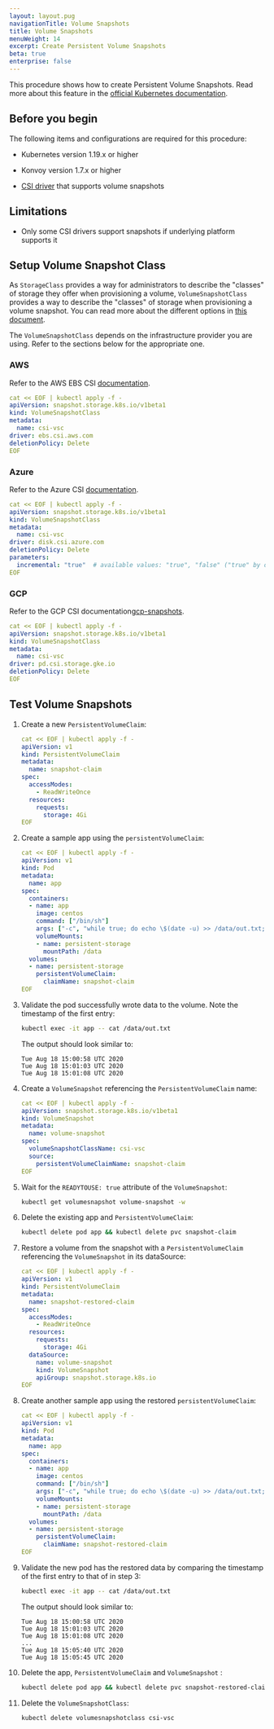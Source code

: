 ```yaml
---
layout: layout.pug
navigationTitle: Volume Snapshots
title: Volume Snapshots
menuWeight: 14
excerpt: Create Persistent Volume Snapshots
beta: true
enterprise: false
---
```


<!-- markdownlint-disable MD030 -->

This procedure shows how to create Persistent Volume Snapshots. Read more about this feature in the [official Kubernetes documentation][volume-snapshots].

## Before you begin

The following items and configurations are required for this procedure:

- Kubernetes version 1.19.x or higher

- Konvoy version 1.7.x or higher

- [CSI driver](../intro-csi) that supports volume snapshots

## Limitations

- Only some CSI drivers support snapshots if underlying platform supports it

## Setup Volume Snapshot Class

As `StorageClass` provides a way for administrators to describe the "classes" of storage they offer when provisioning a volume, `VolumeSnapshotClass` provides a way to describe the "classes" of storage when provisioning a volume snapshot.
You can read more about the different options in [this document][volume-snapshot-classes].

The `VolumeSnapshotClass` depends on the infrastructure provider you are using. Refer to the sections below for the appropriate one.

### AWS

Refer to the AWS EBS CSI [documentation][aws-ebs-snapshots].

```yaml
cat << EOF | kubectl apply -f -
apiVersion: snapshot.storage.k8s.io/v1beta1
kind: VolumeSnapshotClass
metadata:
  name: csi-vsc
driver: ebs.csi.aws.com
deletionPolicy: Delete
EOF
```

### Azure

Refer to the Azure CSI [documentation][azure-snapshots].

```yaml
cat << EOF | kubectl apply -f -
apiVersion: snapshot.storage.k8s.io/v1beta1
kind: VolumeSnapshotClass
metadata:
  name: csi-vsc
driver: disk.csi.azure.com
deletionPolicy: Delete
parameters:
  incremental: "true"  # available values: "true", "false" ("true" by default)
EOF
```

### GCP

Refer to the GCP CSI documentation[gcp-snapshots].

```yaml
cat << EOF | kubectl apply -f -
apiVersion: snapshot.storage.k8s.io/v1beta1
kind: VolumeSnapshotClass
metadata:
  name: csi-vsc
driver: pd.csi.storage.gke.io
deletionPolicy: Delete
EOF
```

## Test Volume Snapshots

1.  Create a new `PersistentVolumeClaim`:

    ```yaml
    cat << EOF | kubectl apply -f -
    apiVersion: v1
    kind: PersistentVolumeClaim
    metadata:
      name: snapshot-claim
    spec:
      accessModes:
        - ReadWriteOnce
      resources:
        requests:
          storage: 4Gi
    EOF
    ```

1.  Create a sample app using the `persistentVolumeClaim`:

    ```yaml
    cat << EOF | kubectl apply -f -
    apiVersion: v1
    kind: Pod
    metadata:
      name: app
    spec:
      containers:
      - name: app
        image: centos
        command: ["/bin/sh"]
        args: ["-c", "while true; do echo \$(date -u) >> /data/out.txt; sleep 5; done"]
        volumeMounts:
        - name: persistent-storage
          mountPath: /data
      volumes:
      - name: persistent-storage
        persistentVolumeClaim:
          claimName: snapshot-claim
    EOF
    ```

1.  Validate the pod successfully wrote data to the volume. Note the timestamp of the first entry:

    ```bash
    kubectl exec -it app -- cat /data/out.txt
    ```

    The output should look similar to:

    ```text
    Tue Aug 18 15:00:58 UTC 2020
    Tue Aug 18 15:01:03 UTC 2020
    Tue Aug 18 15:01:08 UTC 2020
    ```

1.  Create a `VolumeSnapshot` referencing the `PersistentVolumeClaim` name:

    ```yaml
    cat << EOF | kubectl apply -f -
    apiVersion: snapshot.storage.k8s.io/v1beta1
    kind: VolumeSnapshot
    metadata:
      name: volume-snapshot
    spec:
      volumeSnapshotClassName: csi-vsc
      source:
        persistentVolumeClaimName: snapshot-claim
    EOF
    ```

1.  Wait for the `READYTOUSE: true` attribute of the `VolumeSnapshot`:

    ```bash
    kubectl get volumesnapshot volume-snapshot -w
    ```

1. Delete the existing app and `PersistentVolumeClaim`:

   ```bash
   kubectl delete pod app && kubectl delete pvc snapshot-claim
   ```

1. Restore a volume from the snapshot with a `PersistentVolumeClaim` referencing the `VolumeSnapshot` in its dataSource:

    ```yaml
    cat << EOF | kubectl apply -f -
    apiVersion: v1
    kind: PersistentVolumeClaim
    metadata:
      name: snapshot-restored-claim
    spec:
      accessModes:
        - ReadWriteOnce
      resources:
        requests:
          storage: 4Gi
      dataSource:
        name: volume-snapshot
        kind: VolumeSnapshot
        apiGroup: snapshot.storage.k8s.io
    EOF
    ```

1.  Create another sample app using the restored `persistentVolumeClaim`:

    ```yaml
    cat << EOF | kubectl apply -f -
    apiVersion: v1
    kind: Pod
    metadata:
      name: app
    spec:
      containers:
      - name: app
        image: centos
        command: ["/bin/sh"]
        args: ["-c", "while true; do echo \$(date -u) >> /data/out.txt; sleep 5; done"]
        volumeMounts:
        - name: persistent-storage
          mountPath: /data
      volumes:
      - name: persistent-storage
        persistentVolumeClaim:
          claimName: snapshot-restored-claim
    EOF
    ```

1.  Validate the new pod has the restored data by comparing the timestamp of the first entry to that of in step 3:

    ```bash
    kubectl exec -it app -- cat /data/out.txt
    ```

    The output should look similar to:

    ```text
    Tue Aug 18 15:00:58 UTC 2020
    Tue Aug 18 15:01:03 UTC 2020
    Tue Aug 18 15:01:08 UTC 2020
    ...
    Tue Aug 18 15:05:40 UTC 2020
    Tue Aug 18 15:05:45 UTC 2020
    ```

1.  Delete the app, `PersistentVolumeClaim` and `VolumeSnapshot` :

    ```bash
    kubectl delete pod app && kubectl delete pvc snapshot-restored-claim && kubectl delete volumesnapshot volume-snapshot
    ```

1.  Delete the `VolumeSnapshotClass`:

    ```bash
    kubectl delete volumesnapshotclass csi-vsc
    ```

[volume-snapshots]: https://kubernetes.io/docs/concepts/storage/volume-snapshots/
[volume-snapshot-classes]: https://kubernetes.io/docs/concepts/storage/volume-snapshot-classes/
[aws-ebs-snapshots]: https://github.com/kubernetes-sigs/aws-ebs-csi-driver/blob/master/examples/kubernetes/snapshot/README.md
[azure-snapshots]: https://github.com/kubernetes-sigs/azuredisk-csi-driver/tree/master/deploy/example/snapshot
[gcp-snapshots]: https://github.com/kubernetes-sigs/gcp-compute-persistent-disk-csi-driver/blob/master/docs/kubernetes/user-guides/snapshots.md
